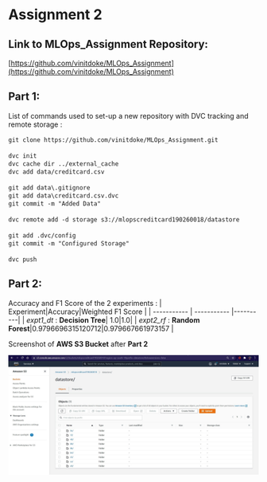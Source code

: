 # Assignment 2
## **Link to MLOps_Assignment Repository**:
[https://github.com/vinitdoke/MLOps_Assignment](https://github.com/vinitdoke/MLOps_Assignment) 

## **Part 1**:
List of commands used to set-up a new repository with DVC tracking and remote storage :
```
git clone https://github.com/vinitdoke/MLOps_Assignment.git

dvc init
dvc cache dir ../external_cache
dvc add data/creditcard.csv

git add data\.gitignore
git add data\creditcard.csv.dvc
git commit -m "Added Data"

dvc remote add -d storage s3://mlopscreditcard190260018/datastore

git add .dvc/config
git commit -m "Configured Storage"

dvc push
```
## **Part 2**:
Accuracy and F1 Score of the 2 experiments :
| Experiment|Accuracy|Weighted F1 Score |
| ----------- | ----------- |----------|
| *expt1_dt* : **Decision Tree**| 1.0|1.0|
| *expt2_rf* : **Random Forest**|0.9796696315120712|0.979667661973157 |


Screenshot of **AWS S3 Bucket** after **Part 2**

![Amazon Web Services Console](aws.jpg)